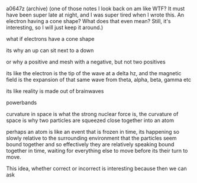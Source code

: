 a0647z (archive)
(one of those notes I look back on am like WTF? It must have been super late at night, and I was super tired when I wrote this. An electron having a cone shape? What does that even mean? Still, it's interesting, so I will just keep it around.)

what if electrons have a cone shape

its why an up can sit next to a down

or why a positive and mesh with a negative, but not two positives

its like the electron is the tip of the wave at a delta hz, and the magnetic field is the expansion of that same wave from theta, alpha, beta, gamma etc

its like reality is made out of brainwaves

powerbands

curvature in space is what the strong nuclear force is, the curvature of space is why two particles are squeezed close together into an atom

perhaps an atom is like an event that is frozen in time, its happening so slowly relative to the surrounding environment that the particles seem bound together and so effectively they are relatively speaking bound together in time, waiting for everything else to move before its their turn to move.

This idea, whether correct or incorrect is interesting because then we can ask
